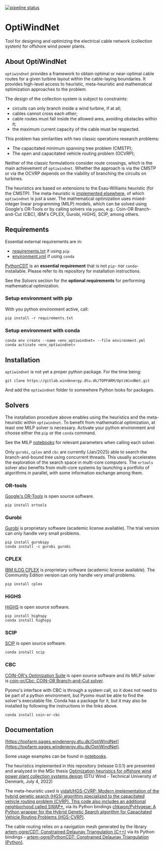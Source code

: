 [![pipeline status](https://gitlab.windenergy.dtu.dk/TOPFARM/OptiWindNet/badges/main/pipeline.svg)](https://gitlab.windenergy.dtu.dk/TOPFARM/OptiWindNet/commits/main)
<!---
[![coverage report](https://gitlab.windenergy.dtu.dk/TOPFARM/OptiWindNet/badges/main/coverage.svg)](https://gitlab.windenergy.dtu.dk/TOPFARM/OptiWindNet/commits/main)
[![DOI](https://zenodo.org/badge/164115313.svg)](https://zenodo.org/badge/latestdoi/164115313)
[![PyPi](https://img.shields.io/pypi/v/optiwindnet)](https://pypi.org/project/optiwindnet/)
[![License](https://img.shields.io/pypi/l/optiwindnet)](https://gitlab.windenergy.dtu.dk/TOPFARM/OptiWindNet/blob/main/LICENSE)
-->

OptiWindNet
===========

Tool for designing and optimizing the electrical cable network (collection system) for offshore wind power plants.

About OptiWindNet
-----------------

``optiwindnet`` provides a framework to obtain optimal or near-optimal cable routes for a given turbine layout within the cable-laying boundaries. It provides high-level access to heuristic, meta-heuristic and mathematical optimization approaches to the problem.

The design of the collection system is subject to constraints:
- circuits can only branch inside a wind turbine, if at all;
- cables cannot cross each other;
- cable routes must fall inside the allowed area, avoiding obstacles within it;
- the maximum current capacity of the cable must be respected.

This problem has similarities with two classic operations research problems:
- The capacitated minimum spanning tree problem (CMSTP);
- The open and capacitated vehicle routing problem (OCVRP);

Neither of the classic formulations consider route crossings, which is the main achievement of ``optiwindnet``. Whether the approach is via the CMSTP or via the OCVRP depends on the viability of branching the circuits on turbines.

The heuristics are based on extensions to the Esau-Williams heuristic (for the CMSTP). The meta-heuristic is [implemented elsewhere](https://github.com/vidalt/HGS-CVRP), of which `optiwindnet` is just a user. The mathematical optimization uses mixed-integer linear programming (MILP) models, which can be solved using Google's OR-Tools or by calling solvers via ``pyomo``, e.g.: Coin-OR Branch-and-Cut (CBC), IBM's CPLEX, Gurobi, HiGHS, SCIP, among others.


Requirements
------------

Essential external requirements are in:
- [requirements.txt](requirements.txt) if using `pip`
- [environment.yml](environment.yml) if using `conda`

[PythonCDT](https://github.com/artem-ogre/PythonCDT) is an **essential requirement** that is not `pip`- nor `conda`-installable. Please refer to its repository for installation instructions.

See the *Solvers* section for the **optional requirements** for performing mathematical optimization.

### Setup environment with pip

With you python environment active, call:

```
pip install -r requirements.txt
```

### Setup environment with conda

```
conda env create --name «env_optiwindnet» --file environment.yml
conda activate «env_optiwindnet»
```


Installation
------------

``optiwindnet`` is not yet a proper python package. For the time being:

```
git clone https://gitlab.windenergy.dtu.dk/TOPFARM/OptiWindNet.git
```

And add the `optiwindnet` folder to somewhere Python looks for packages.


Solvers
-------

The installation procedure above enables using the heuristics and the meta-heuristic within ``optiwindnet``. To benefit from mathematical optimization, at least one MILP solver is necessary. Activate your python environment and choose either the `pip` or the `conda` command.

See the MILP [notebooks](notebooks) for relevant parameters when calling each solver.

Only `gurobi`, `cplex` and `cbc` are currently (Jan/2025) able to search the branch-and-bound tree using concurrent threads. This usually accelerates the exploration of the search space in multi-core computers. The `ortools` solver also benefits from multi-core systems by launching a portfolio of algorithms in parallel, with some information exchange among them.

### OR-tools

[Google's OR-Tools](https://developers.google.com/optimization) is open source software.

```
pip install ortools
```

### Gurobi

[Gurobi](https://www.gurobi.com/academia/academic-program-and-licenses/) is proprietary software (academic license available). The trial version can only handle very small problems.

```
pip install gurobipy
conda install -c gurobi gurobi
```

### CPLEX

[IBM ILOG CPLEX](https://www.ibm.com/products/ilog-cplex-optimization-studio) is proprietary software (academic license available). The Community Edition version can only handle very small problems.

```
pip install cplex
```

### HiGHS

[HiGHS](https://highs.dev/) is open source software.

```
pip install highspy
conda install highspy
```

### SCIP

[SCIP](https://www.scipopt.org/) is open source software.

```
conda install scip
```

### CBC

[COIN-OR's Optimization Suite](https://coin-or.github.io/user_introduction.html) is open source software and its MILP solver is [coin-or/Cbc: COIN-OR Branch-and-Cut solver](https://github.com/coin-or/Cbc).

Pyomo's interface with CBC is through a system call, so it does not need to be part of a python environment, but Pyomo must be able to find the solver's executable file. Conda has a package for it, but it may also be installed by following the instructions in the links above.

```
conda install coin-or-cbc
```


Documentation
-------------


[https://topfarm.pages.windenergy.dtu.dk/OptiWindNet](https://topfarm.pages.windenergy.dtu.dk/OptiWindNet).

Some usage examples can be found in [notebooks](notebooks).

The heuristics implemented in this repository (release 0.0.1) are presented and analyzed in the MSc thesis [Optimization heuristics for offshore wind power plant collection systems design](https://fulltext-gateway.cvt.dk/oafilestore?oid=62dddf809a5e7116caf943f3&targetid=62dddf80a41ba354e4ed35bc) (DTU Wind - Technical University of Denmark, July 4, 2022)

The meta-heuristic used is [vidalt/HGS-CVRP: Modern implementation of the hybrid genetic search (HGS) algorithm specialized to the capacitated vehicle routing problem (CVRP). This code also includes an additional neighborhood called SWAP\*.](https://github.com/vidalt/HGS-CVRP) via its Python bindings [chkwon/PyHygese: A Python wrapper for the Hybrid Genetic Search algorithm for Capacitated Vehicle Routing Problems (HGS-CVRP)](https://github.com/chkwon/PyHygese).

The cable routing relies on a navigation mesh generated by the library [artem-ogre/CDT: Constrained Delaunay Triangulation (C++)](https://github.com/artem-ogre/CDT) via its Python bindings - [artem-ogre/PythonCDT: Constrained Delaunay Triangulation (Python)](https://github.com/artem-ogre/PythonCDT).
